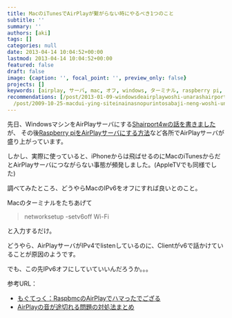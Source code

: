 ```yaml
---
title: MacのiTunesでAirPlayが繋がらない時にやるべき1つのこと
subtitle: ''
summary: ''
authors: [aki]
tags: []
categories: null
date: 2013-04-14 10:04:52+00:00
lastmod: 2013-04-14 10:04:52+00:00
featured: false
draft: false
image: {caption: '', focal_point: '', preview_only: false}
projects: []
keywords: [airplay, サーバ, mac, オフ, windows, ターミナル, raspberry pi, 対処法, この先, client]
recommendations: [/post/2013-01-09-windowsdeairplaywoshi-unarashairport4w/, /post/2015-11-02-amazon-fire-tv-stickwomai-tutaraapple-tv-plus-chromecast-tiyotutoninatuta/,
  /post/2009-10-25-macdui-ying-siteinainasnopurintosabaji-neng-woshi-uniha/]
---
```

先日、WindowsマシンをAirPlayサーバにする[Shairport4wの話を書きました](https://chezo.uno/post/2013-01-09-windowsdeairplaywoshi-unarashairport4w/)が、
その後[Raspberry piをAirPlayサーバにする方法](http://www.lifehacker.jp/2013/03/130306raspberry_piairplay.html)など各所でAirPlayサーバが盛り上がっています。

しかし、実際に使っていると、iPhoneからは飛ばせるのにMacのiTunesからだとAirPlayサーバにつながらない事態が頻発しました。(AppleTVでも同様でした)

調べてみたところ、どうやらMacのIPv6をオフにすれば良いとのこと。

Macのターミナルをたちあげて

> networksetup -setv6off Wi-Fi

と入力するだけ。

どうやら、AirPlayサーバがIPv4でlistenしているのに、Clientがv6で話かけていることが原因のようです。

でも、この先IPv6オフにしていていいんだろうか。。。

参考URL：

- [もぐてっく：RaspbmcのAirPlayでハマったでござる](http://moguno.hatenablog.jp/entry/2013/01/12/193138)
- [AirPlayの音が途切れる問題の対処法まとめ](http://www.pleiades.or.jp/misc/AirMacExpress/StreamStoppingTrouble.html)
 
